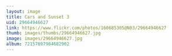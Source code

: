 ```yaml
---
layout: image
title: Cars and Sunset 3
uid: 29664946627
link: https://www.flickr.com/photos/160685305@N03/29664946627
thumb: images/thumbs/29664946627.jpg
image: images/29664946627.jpg
album: 72157697984682902
---
```


